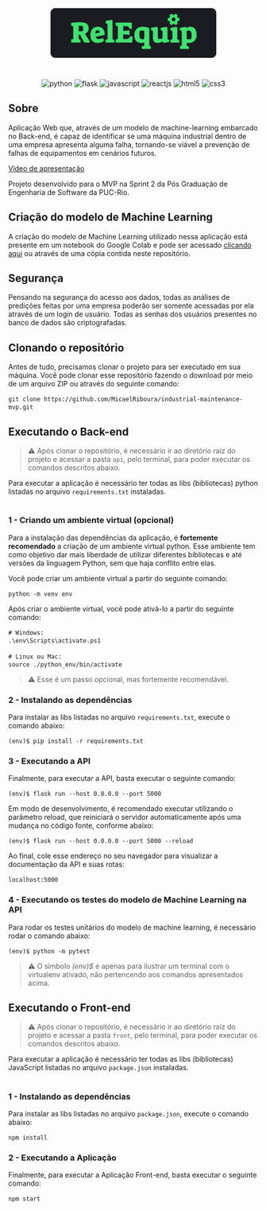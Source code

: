 <p align="center" style="margin: 40px 0">
    <img src="./front/src/assets/images/logo.svg" height="100px">
</p>

<div align="center">

![python](https://img.shields.io/badge/Python-3776AB?style=for-the-badge&logo=python&logoColor=white)
![flask](https://img.shields.io/badge/flask-%23000.svg?style=for-the-badge&logo=flask&logoColor=white)
![javascript](https://img.shields.io/badge/JavaScript-F7DF1E?style=for-the-badge&logo=javascript&logoColor=black)
![reactjs](https://img.shields.io/badge/React-20232A?style=for-the-badge&logo=react&logoColor=61DAFB)
![html5](https://img.shields.io/badge/HTML5-E34F26?style=for-the-badge&logo=html5&logoColor=white)
![css3](https://img.shields.io/badge/CSS3-1572B6?style=for-the-badge&logo=css3&logoColor=white)

</div>

## Sobre
Aplicação Web que, através de um modelo de machine-learning embarcado no Back-end, é capaz de identificar se uma máquina industrial dentro de uma empresa apresenta alguma falha, tornando-se viável a prevenção de falhas de equipamentos em cenários futuros.

[Vídeo de apresentação ](https://youtu.be/nwTVusGNhy8)

Projeto desenvolvido para o MVP na Sprint 2 da Pós Graduação de Engenharia de Software da PUC-Rio.

## Criação do modelo de Machine Learning

A criação do modelo de Machine Learning utilizado nessa aplicação está presente em um notebook do Google Colab e pode ser acessado [clicando aqui](https://colab.research.google.com/drive/1fSGnvryvNEgY_4oq7OJRIKYlUWdh-xej?usp=sharing) ou através de uma cópia contida neste repositório.

## Segurança

Pensando na segurança do acesso aos dados, todas as análises de predições feitas por uma empresa poderão ser somente acessadas por ela através de um login de usuário. Todas as senhas dos usuários presentes no banco de dados são criptografadas.


## Clonando o repositório
Antes de tudo, precisamos clonar o projeto para ser executado em sua máquina. Você pode clonar esse repositório fazendo o download por meio de um arquivo ZIP ou através do seguinte comando:

```
git clone https://github.com/MicaelRiboura/industrial-maintenance-mvp.git
```


## Executando o Back-end

> ⚠️ Após clonar o repositório, é necessário ir ao diretório raiz do projeto e acessar a pasta `api`, pelo terminal, para poder executar os comandos descritos abaixo.

Para executar a aplicação é necessário ter todas as libs (bibliotecas) python listadas no arquivo `requirements.txt` instaladas. 

#

### 1 - Criando um ambiente virtual (opcional)

Para a instalação das dependências da aplicação, é **fortemente recomendado** a criação de um ambiente virtual python. Esse ambiente tem como objetivo dar mais liberdade de utilizar diferentes bibliotecas e até versões da linguagem Python, sem que haja conflito entre elas.

Você pode criar um  ambiente virtual a partir do seguinte comando:

```
python -m venv env
```

Após criar o ambiente virtual, você pode ativá-lo a partir do seguinte comando:

```
# Windows:
.\env\Scripts\activate.ps1

# Linux ou Mac:
source ./python_env/bin/activate
```

> ⚠️ Esse é um passo opcional, mas fortemente recomendável.

### 2 - Instalando as dependências

Para instalar as libs listadas no arquivo `requirements.txt`, execute o comando abaixo:

```
(env)$ pip install -r requirements.txt
```
### 3 - Executando a API
Finalmente, para executar a API, basta executar o seguinte comando:

```
(env)$ flask run --host 0.0.0.0 --port 5000
```

Em modo de desenvolvimento, é recomendado executar utilizando o parâmetro reload, que reiniciará o servidor automaticamente após uma mudança no código fonte, conforme abaixo:

```
(env)$ flask run --host 0.0.0.0 --port 5000 --reload
```

Ao final, cole esse endereço no seu navegador para visualizar a documentação da API e suas rotas:

```
localhost:5000
```

### 4 - Executando os testes do modelo de Machine Learning na API

Para rodar os testes unitários do modelo de machine learning, é necessário rodar o comando abaixo:

```
(env)$ python -m pytest
```

> ⚠️ O símbolo *(env)$* é apenas para ilustrar um terminal com o virtualenv ativado, não pertencendo aos comandos apresentados acima.

## Executando o Front-end

> ⚠️ Após clonar o repositório, é necessário ir ao diretório raiz do projeto e acessar a pasta `front`, pelo terminal, para poder executar os comandos descritos abaixo.

Para executar a aplicação é necessário ter todas as libs (bibliotecas) JavaScript listadas no arquivo `package.json` instaladas. 

#

### 1 - Instalando as dependências

Para instalar as libs listadas no arquivo `package.json`, execute o comando abaixo:

```
npm install
```
### 2 - Executando a Aplicação
Finalmente, para executar a Aplicação Front-end, basta executar o seguinte comando:

```
npm start
```